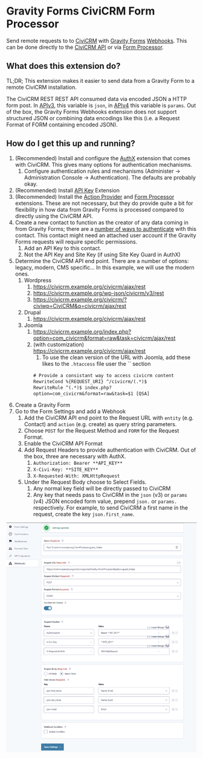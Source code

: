# Gravity Forms CiviCRM Form Processor

Send remote requests to to [CiviCRM](https://civicrm.org/) with [Gravity Forms](https://www.gravityforms.com/) [Webhooks](https://www.gravityforms.com/add-ons/webhooks/). This can be done directly to the [CiviCRM API](https://docs.civicrm.org/dev/en/latest/api/) or via [Form Processor](https://lab.civicrm.org/extensions/form-processor).

## What does this extension do?

TL;DR; This extension makes it easier to send data from a Gravity Form to a remote CiviCRM installation.

The CiviCRM REST REST API consumed data via encoded JSON a HTTP form post. In [APIv3](https://docs.civicrm.org/dev/en/latest/api/v3/rest/), this variable is `json`, in [APIv4](https://docs.civicrm.org/dev/en/latest/api/v4/rest/) this variable is `params`. Out of the box, the Gravity Forms Webhooks extension does not support structured JSON or combining data encodings like this (i.e. a Request Format of FORM containing encoded JSON).

## How do I get this up and running?

1. (Recommended) Install and configure the [AuthX](https://docs.civicrm.org/dev/en/latest/framework/authx/) extension that comes with CiviCRM. This gives many options for authentication mechanisms.
   1. Configure authentication rules and mechanisms (Administer -> Administration Console -> Authentication). The defaults are probably okay.
2. (Recommended) Install [API Key](https://civicrm.org/extensions/api-key) Extension
3. (Recommended) Install the [Action Provider](https://civicrm.org/extensions/action-provider) and [Form Processor](https://civicrm.org/extensions/form-processor) extensions. These are not necessary, but they do provide quite a bit for flexibility in how data from Gravity Forms is processed compared to directly using the CiviCRM API.
4. Create a new contact to function as the creator of any data coming in from Gravity Forms; there are a [number of ways to authenticate](https://docs.civicrm.org/dev/en/latest/framework/authx/#flows) with this contact. This contact might need an attached user account if the Gravity Forms requests will require specific permissions.
   1. Add an API Key to this contact.
   2. Not the API Key and Site Key (if using Site Key Guard in AuthX)
5. Determine the CiviCRM API end point. There are a number of options: legacy, modern, CMS specific... In this example, we will use the modern ones.
   1. Wordpress
      1. https://civicrm.example.org/civicrm/ajax/rest
      2. https://civicrm.example.org/wp-json/civicrm/v3/rest
      3. https://civicrm.example.org/civicrm/?civiwp=CiviCRM&q=civicrm/ajax/rest
   2. Drupal
      1. https://civicrm.example.org/civicrm/ajax/rest
   3. Joomla
      1. https://civicrm.example.org/index.php?option=com_civicrm&format=raw&task=civicrm/ajax/rest
      2. (with customization) https://civicrm.example.org/civicrm/ajax/rest
         1. To use the clean version of the URL with Joomla, add these likes to the `.htaccess` file user the `` section
         ```
         # Provide a consistant way to access civicrm content
         RewriteCond %{REQUEST_URI} ^/civicrm/(.*)$
         RewriteRule ^(.*)$ index.php?option=com_civicrm&format=raw&task=$1 [QSA]
         ```
6. Create a Gravity Form
7. Go to the Form Settings and add a Webhook
   1. Add the CiviCRM API end point to the Request URL with `entity` (e.g. Contact) and `action` (e.g. create) as query string parameters.
   2. Choose `POST` for the Request Method and `FORM` for the Request Format. 
   3. Enable the CiviCRM API Format
   4. Add Request Headers to provide authentication with CiviCRM. Out of the box, three are necessary with AuthX.
      1. `Authorization: Bearer **API_KEY**`
      2. `X-Civi-Key: **SITE_KEY**`
      3. `X-Requested-With: XMLHttpRequest`
   5. Under the Request Body choose to Select Fields.
      1. Any normal key field will be directly passed to CiviCRM
      2. Any key that needs pass to CiviCRM in the `json` (v3) or `params` (v4) JSON encoded form value, prepend `json.` or `params.` respectively. For example, to send CiviCRM a first name in the request, create the key `json.first_name`.

![Gravity Forms Webhook Settings](images/gfsettings.png)
